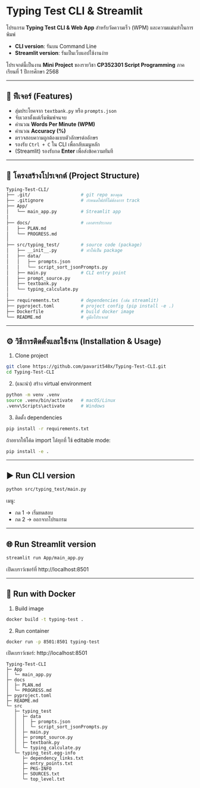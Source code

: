 # Typing Test CLI & Streamlit

โปรแกรม **Typing Test CLI & Web App** สำหรับวัดความเร็ว (WPM) และความแม่นยำในการพิมพ์  
- **CLI version**: รันบน Command Line  
- **Streamlit version**: รันเป็นเว็บแอปใช้งานง่าย  

โปรเจกต์นี้เป็นงาน **Mini Project** ของรายวิชา **CP352301 Script Programming** ภาคเรียนที่ 1 ปีการศึกษา 2568  

---

## 📌 ฟีเจอร์ (Features)
- สุ่มประโยคจาก `textbank.py` หรือ `prompts.json`
- จับเวลาตั้งแต่เริ่มพิมพ์จนจบ
- คำนวณ **Words Per Minute (WPM)**
- คำนวณ **Accuracy (%)**
- ตรวจสอบความถูกต้องแบบตัวอักษรต่ออักษร
- รองรับ `Ctrl + C` ใน CLI เพื่อกลับเมนูหลัก
- (Streamlit) รองรับกด **Enter** เพื่อส่งข้อความทันที  

---

## 📂 โครงสร้างโปรเจกต์ (Project Structure)

```bash
Typing-Test-CLI/
├── .git/                   # git repo ของคุณ
├── .gitignore              # กำหนดไฟล์ที่ไม่ต้องการ track
├── App/
│   └── main_app.py         # Streamlit app
│
├── docs/                   # เอกสารประกอบ
│   ├── PLAN.md
│   └── PROGRESS.md
│
├── src/typing_test/        # source code (package)
│   ├── __init__.py         # ทำให้เป็น package
│   ├── data/
│   │   ├── prompts.json
│   │   └── script_sort_jsonPrompts.py
│   ├── main.py             # CLI entry point
│   ├── prompt_source.py
│   ├── textbank.py
│   └── typing_calculate.py
│
├── requirements.txt        # dependencies (เช่น streamlit)
├── pyproject.toml          # project config (pip install -e .)
├── Dockerfile              # build docker image
└── README.md               # คู่มือโปรเจกต์

```

---

## ⚙️ วิธีการติดตั้งและใช้งาน (Installation & Usage)
1. Clone project
```bash
git clone https://github.com/pavarit548x/Typing-Test-CLI.git
cd Typing-Test-CLI
```
2. (แนะนำ) สร้าง virtual environment
```bash
python -m venv .venv
source .venv/bin/activate   # macOS/Linux
.venv\Scripts\activate      # Windows
```
3. ติดตั้ง dependencies
```bash
pip install -r requirements.txt
```
ถ้าอยากให้โค้ด import ได้ทุกที่ ใช้ editable mode:
```bash
pip install -e .
```

---

## ▶️ Run CLI version
```bash
python src/typing_test/main.py
```
เมนู:

* กด 1 → เริ่มทดสอบ
* กด 2 → ออกจากโปรแกรม

---

## 🌐 Run Streamlit version
```bash
streamlit run App/main_app.py
```
เปิดเบราว์เซอร์ที่ http://localhost:8501

---

## 🐳 Run with Docker
1. Build image
```bash
docker build -t typing-test .
```
2. Run container
```bash
docker run -p 8501:8501 typing-test
```
เปิดเบราว์เซอร์: http://localhost:8501

```
Typing-Test-CLI
├─ App
│  └─ main_app.py
├─ docs
│  ├─ PLAN.md
│  └─ PROGRESS.md
├─ pyproject.toml
├─ README.md
└─ src
   ├─ typing_test
   │  ├─ data
   │  │  ├─ prompts.json
   │  │  └─ script_sort_jsonPrompts.py
   │  ├─ main.py
   │  ├─ prompt_source.py
   │  ├─ textbank.py
   │  └─ typing_calculate.py
   └─ typing_test.egg-info
      ├─ dependency_links.txt
      ├─ entry_points.txt
      ├─ PKG-INFO
      ├─ SOURCES.txt
      └─ top_level.txt

```